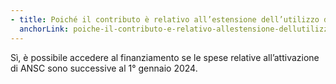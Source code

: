 ```yaml
---
- title: Poiché il contributo è relativo all’estensione dell’utilizzo di ANPR e non all'attivazione, si può inoltrare istanza di finanziamento anche se l’attivazione dell’utenza ANPR del Comune è avvenuta in data antecedente?
  anchorLink: poiche-il-contributo-e-relativo-allestensione-dellutilizzo-di-anpr-e-non-allattivazione-si-puo-inoltrare-istanza-di-finanziamento-anche-se-lattivazione-dellutenza-anpr-del-comune-e-avvenuta-in-data-antecedente
---
```


Sì, è possibile accedere al finanziamento se le spese relative all’attivazione di ANSC sono successive al 1° gennaio 2024.
